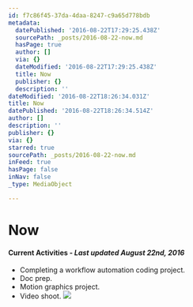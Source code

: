 ```yaml
---
id: f7c86f45-37da-4daa-8247-c9a65d778bdb
metadata:
  datePublished: '2016-08-22T17:29:25.438Z'
  sourcePath: _posts/2016-08-22-now.md
  hasPage: true
  author: []
  via: {}
  dateModified: '2016-08-22T17:29:25.438Z'
  title: Now
  publisher: {}
  description: ''
dateModified: '2016-08-22T18:26:34.031Z'
title: Now
datePublished: '2016-08-22T18:26:34.514Z'
author: []
description: ''
publisher: {}
via: {}
starred: true
sourcePath: _posts/2016-08-22-now.md
inFeed: true
hasPage: false
inNav: false
_type: MediaObject

---
```

# Now

#### Current Activities - _Last updated August 22nd, 2016_

* Completing a workflow automation coding project.
* Doc prep.
* Motion graphics project.
* Video shoot.
![](https://the-grid-user-content.s3-us-west-2.amazonaws.com/11dda310-e446-4099-b7ce-63148c0572c7.jpg)